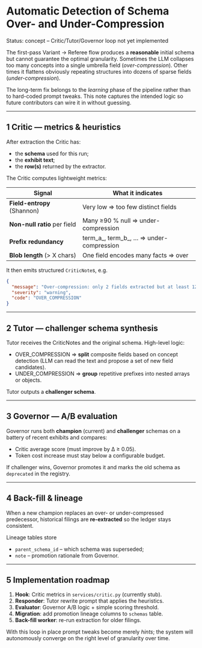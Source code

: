 # Automatic Detection of Schema Over- and Under-Compression

Status: concept – Critic/Tutor/Governor loop not yet implemented

The first-pass Variant → Referee flow produces a **reasonable** initial schema
but cannot guarantee the optimal granularity.  Sometimes the LLM collapses too
many concepts into a single umbrella field (*over-compression*).  Other times
it flattens obviously repeating structures into dozens of sparse fields
(*under-compression*).

The long-term fix belongs to the *learning* phase of the pipeline rather than
to hard-coded prompt tweaks.  This note captures the intended logic so future
contributors can wire it in without guessing.

---

## 1  Critic — metrics & heuristics

After extraction the Critic has:

* the **schema** used for this run;
* the **exhibit text**;
* the **row(s)** returned by the extractor.

The Critic computes lightweight metrics:

| Signal                         | What it indicates                      |
|--------------------------------|----------------------------------------|
| **Field-entropy** (Shannon)    | Very low ⇒ too few distinct fields     |
| **Non-null ratio** per field   | Many ≥90 % null ⇒ under-compression    |
| **Prefix redundancy**          | term_a_, term_b_, … ⇒ under-compression|
| **Blob length** (> X chars)    | One field encodes many facts ⇒ over    |

It then emits structured `CriticNote`s, e.g.

```json
{
  "message": "Over-compression: only 2 fields extracted but at least 12 distinct concepts detected in text.",
  "severity": "warning",
  "code": "OVER_COMPRESSION"
}
```

---

## 2  Tutor — challenger schema synthesis

Tutor receives the CriticNotes and the original schema.  High-level logic:

* OVER_COMPRESSION ⇒ **split** composite fields based on concept detection
  (LLM can read the text and propose a set of new field candidates).
* UNDER_COMPRESSION ⇒ **group** repetitive prefixes into nested arrays or
  objects.

Tutor outputs a **challenger schema**.

---

## 3  Governor — A/B evaluation

Governor runs both **champion** (current) and **challenger** schemas on a
battery of recent exhibits and compares:

* Critic average score (must improve by Δ ≥ 0.05).
* Token cost increase must stay below a configurable budget.

If challenger wins, Governor promotes it and marks the old schema as
`deprecated` in the registry.

---

## 4  Back-fill & lineage

When a new champion replaces an over- or under-compressed predecessor,
historical filings are **re-extracted** so the ledger stays consistent.

Lineage tables store

* `parent_schema_id`  – which schema was superseded;
* `note`              – promotion rationale from Governor.

---

## 5  Implementation roadmap

1. **Hook**: Critic metrics in `services/critic.py` (currently stub).
2. **Responder**: Tutor rewrite prompt that applies the heuristics.
3. **Evaluator**: Governor A/B logic + simple scoring threshold.
4. **Migration**: add promotion lineage columns to `schemas` table.
5. **Back-fill worker**: re-run extraction for older filings.

With this loop in place prompt tweaks become merely *hints*; the system will
autonomously converge on the right level of granularity over time.
